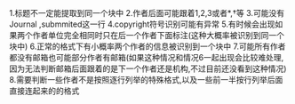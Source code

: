 1.标题不一定能提取到同一个块中
2.作者后面可能跟着1,2,3或者*,†等
3.可能没有Journal ,submmited这一行
4.copyright符号识别可能有异常
5.有时候会出现如果两个作者单位完全相同时只在后一个作者下面标注(这种大概率被识别到同一个块中)
6.正常的格式下有小概率两个作者的信息被识别到一个块中
7.可能所有作者都没有邮箱也可能部分作者有邮箱(如果这种情况和情况6一起出现会比较难处理,因为无法判断邮箱后面跟着的是下一个作者还是机构,不过目前还没看到这种情况)
8.需要判断一些作者不是按照逐行列举的特殊格式,以及一些前一半按行列举后面直接连起来的的格式
